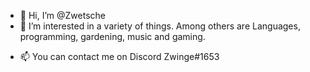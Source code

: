 - 👋 Hi, I’m @Zwetsche
- 👀 I’m interested in a variety of things. Among others are Languages, programming, gardening, music and gaming.
<!--- 🌱 I’m currently learning Angular and nodejs in my free time and ansible/python at work--->
<!--- 💞️ I’m looking to collaborate on ...--->
- 📫 You can contact me on Discord Zwinge#1653

<!---
Zwetsche/Zwetsche is a ✨ special ✨ repository because its `README.md` (this file) appears on your GitHub profile.
You can click the Preview link to take a look at your changes.
--->
